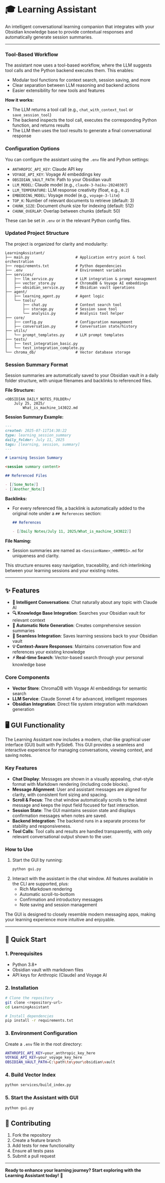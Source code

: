 # 🎓 Learning Assistant

An intelligent conversational learning companion that integrates with your Obsidian knowledge base to provide contextual responses and automatically generate session summaries.

---

### Tool-Based Workflow

The assistant now uses a tool-based workflow, where the LLM suggests tool calls and the Python backend executes them. This enables:

- Modular tool functions for context search, session saving, and more
- Clear separation between LLM reasoning and backend actions
- Easier extensibility for new tools and features

**How it works:**

- The LLM returns a tool call (e.g., `chat_with_context_tool` or `save_session_tool`)
- The backend inspects the tool call, executes the corresponding Python function, and returns results
- The LLM then uses the tool results to generate a final conversational response

### Configuration Options

You can configure the assistant using the `.env` file and Python settings:

- `ANTHROPIC_API_KEY`: Claude API key
- `VOYAGE_API_KEY`: Voyage AI embeddings key
- `OBSIDIAN_VAULT_PATH`: Path to your Obsidian vault
- `LLM_MODEL`: Claude model (e.g., `claude-3-haiku-20240307`)
- `LLM_TEMPERATURE`: LLM response creativity (float, e.g., `0.2`)
- `EMBEDDING_MODEL`: Voyage model (e.g., `voyage-3-lite`)
- `TOP_K`: Number of relevant documents to retrieve (default: 3)
- `CHUNK_SIZE`: Document chunk size for indexing (default: 512)
- `CHUNK_OVERLAP`: Overlap between chunks (default: 50)

These can be set in `.env` or in the relevant Python config files.

### Updated Project Structure

The project is organized for clarity and modularity:

```
LearningAssistant/
├── main.py                     # Application entry point & tool orchestration
├── requirements.txt            # Python dependencies
├── .env                        # Environment variables
├── services/
│   ├── llm_service.py          # LLM integration & prompt management
│   ├── vector_store.py         # ChromaDB & Voyage AI embeddings
│   ├── obsidian_service.py     # Obsidian vault operations
├── agent/
│   ├── learning_agent.py       # Agent logic
│   └── tools/
│       ├── chat.py             # Context search tool
│       ├── storage.py          # Session save tool
│       └── analysis.py         # Analysis tool helper
├── core/
│   ├── config.py               # Configuration management
│   ├── conversation.py         # Conversation state/history
├── utils/
│   └── prompt_templates.py     # LLM prompt templates
├── tests/
│   ├── test_integration_basic.py
│   └── test_integration_complete.py
└── chroma_db/                  # Vector database storage
```

### Session Summary Format

Session summaries are automatically saved to your Obsidian vault in a daily folder structure, with unique filenames and backlinks to referenced files.

**File Structure:**

```
<OBSIDIAN_DAILY_NOTES_FOLDER>/
    July 25, 2025/
        What_is_machine_143022.md
```

**Session Summary Example:**

```markdown
---
created: 2025-07-11T14:30:22
type: learning_session_summary
daily_folder: July 11, 2025
tags: [learning, session, summary]
---

# Learning Session Summary

<session summary content>

## Referenced Files

- [[Some_Note]]
- [[Another_Note]]
```

**Backlinks:**

- For every referenced file, a backlink is automatically added to the original note under a `## References` section:

  ```markdown
  ## References

  - [[Daily Notes/July 11, 2025/What_is_machine_143022]]
  ```

**File Naming:**

- Session summaries are named as `<SessionName>_<HHMMSS>.md` for uniqueness and clarity.

This structure ensures easy navigation, traceability, and rich interlinking between your learning sessions and your existing notes.

---

## ✨ Features

- **🤖 Intelligent Conversations**: Chat naturally about any topic with Claude AI
- **🔍 Knowledge Base Integration**: Searches your Obsidian vault for relevant context
- **📝 Automatic Note Generation**: Creates comprehensive session summaries
- **🔄 Seamless Integration**: Saves learning sessions back to your Obsidian vault
- **💡 Context-Aware Responses**: Maintains conversation flow and references your existing knowledge
- **⚡ Real-time Search**: Vector-based search through your personal knowledge base

### Core Components

- **Vector Store**: ChromaDB with Voyage AI embeddings for semantic search
- **LLM Service**: Claude Sonnet 4 for advanced, intelligent responses
- **Obsidian Integration**: Direct file system integration with markdown generation

## 🖥️ GUI Functionality

The Learning Assistant now includes a modern, chat-like graphical user interface (GUI) built with PySide6. This GUI provides a seamless and interactive experience for managing conversations, viewing context, and saving notes.

### Key Features

- **Chat Display**: Messages are shown in a visually appealing, chat-style format with Markdown rendering (including code blocks).
- **Message Alignment**: User and assistant messages are aligned for clarity, with consistent font sizing and spacing.
- **Scroll & Focus**: The chat window automatically scrolls to the latest message and keeps the input field focused for fast interaction.
- **Session State**: The GUI maintains session state and displays confirmation messages when notes are saved.
- **Backend Integration**: The backend runs in a separate process for stability and responsiveness.
- **Tool Calls**: Tool calls and results are handled transparently, with only relevant conversational output shown to the user.

### How to Use

1. Start the GUI by running:
   ```bash
   python gui.py
   ```
2. Interact with the assistant in the chat window. All features available in the CLI are supported, plus:
   - Rich Markdown rendering
   - Automatic scroll-to-bottom
   - Confirmation and introductory messages
   - Note saving and session management

The GUI is designed to closely resemble modern messaging apps, making your learning experience more intuitive and enjoyable.

---

## 🚀 Quick Start

### 1. Prerequisites

- Python 3.8+
- Obsidian vault with markdown files
- API keys for Anthropic (Claude) and Voyage AI

### 2. Installation

```bash
# Clone the repository
git clone <repository-url>
cd LearningAssistant

# Install dependencies
pip install -r requirements.txt
```

### 3. Environment Configuration

Create a `.env` file in the root directory:

```bash
ANTHROPIC_API_KEY=your_anthropic_key_here
VOYAGE_API_KEY=your_voyage_key_here
OBSIDIAN_VAULT_PATH=C:\path\to\your\obsidian\vault
```

### 4. Build Vector Index

```bash
python services/build_index.py
```

### 5. Start the Assistant with GUI

```bash
python gui.py
```

## 🤝 Contributing

1. Fork the repository
2. Create a feature branch
3. Add tests for new functionality
4. Ensure all tests pass
5. Submit a pull request

---

**Ready to enhance your learning journey? Start exploring with the Learning Assistant today!** 🚀
